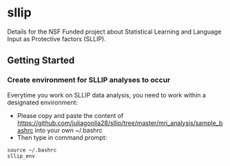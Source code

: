 # sllip
Details for the NSF Funded project about Statistical Learning and Language Input as Protective factors (SLLIP).

## Getting Started
### Create environment for SLLIP analyses to occur
Everytime you work on SLLIP data analysis, you need to work within a designated environment:
-  Please copy and paste the content of https://github.com/juliagoolia28/sllip/tree/master/mri_analysis/sample_bashrc into your own ~/.bashrc
-  Then type in command prompt:
```
source ~/.bashrc
sllip_env
```

